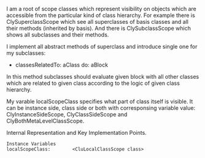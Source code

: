 I am a root of scope classes which represent visibility on objects which are accessible from the particular kind of class hierarchy. 
For example there is ClySuperclassScope which see all superclasses of basis classes and all their methods (inherited by basis).
And there is ClySubclassScope which shows all subclasses and their methods.

I implement all abstract methods of superclass and introduce single one for my subclasses: 

- classesRelatedTo: aClass do: aBlock

In this method subclasses should evaluate given block with all other classes which are related to given class according to the logic of given class hierarchy.

My varable localScopeClass specifies what part of class itself is visible. It can be instance side, class side or both with corresponsing variable value: ClyInstanceSideScope, ClyClassSideScope and ClyBothMetaLevelClassScope.

Internal Representation and Key Implementation Points.

    Instance Variables
	localScopeClass:		<CluLocalClassScope class>